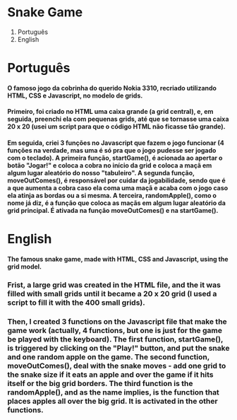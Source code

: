 # Snake Game
1. Português
2. English

# Português
#### O famoso jogo da cobrinha do querido Nokia 3310, recriado utilizando HTML, CSS e Javascript, no modelo de grids.
#### Primeiro, foi criado no HTML uma caixa grande (a grid central), e, em seguida, preenchi ela com pequenas grids, até que se tornasse uma caixa 20 x 20 (usei um script para que o código HTML não ficasse tão grande).
#### Em seguida, criei 3 funções no Javascript que fazem o jogo funcionar (4 funções na verdade, mas uma é só pra que o jogo pudesse ser jogado com o teclado). A primeira função, startGame(), é acionada ao apertar o botão "Jogar!" e coloca a cobra no início da grid e coloca a maçã em algum lugar aleatório do nosso "tabuleiro". A segunda função, moveOutComes(), é responsável por cuidar da jogabilidade, sendo que é a que aumenta a cobra caso ela coma uma maçã e acaba com o jogo caso ela atinja as bordas ou a si mesma. A terceira, randomApple(), como o nome já diz, é a função que coloca as maçãs em algum lugar aleatório da grid principal. É ativada na função moveOutComes() e na startGame().  

# English
#### The famous snake game, made with HTML, CSS and Javascript, using the grid model.
### Frist, a large grid was created in the HTML file, and the it was filled with small grids until it became a 20 x 20 grid (I used a script to fill it with the 400 small grids).
### Then, I created 3 functions on the Javascript file that make the game work (actually, 4 functions, but one is just for the game be played with the keyboard). The first function, startGame(), is triggered by clicking on the "Play!" button, and put the snake and one random apple on the game. The second function, moveOutComes(), deal with the snake moves - add one grid to the snake size if it eats an apple and over the game if it hits itself or the big grid borders. The third function is the randomApple(), and as the name implies, is the function that places apples all over the big grid. It is activated in the other functions.